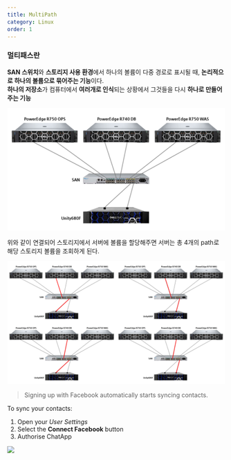 ```yaml
---
title: MultiPath
category: Linux
order: 1
---
```


### 멀티패스란
 **SAN 스위치**와 **스토리지 사용 환경**에서 하나의 볼륨이 다중 경로로 표시될 때, **논리적으로 하나의 볼륨으로 묶어주는 기능**이다.  
**하나의 저장소**가 컴퓨터에서 **여러개로 인식**되는 상황에서 그것들을 다시 **하나로 만들어주는 기능**

![MultiPath Image1](/images/multipath.png)

  
위와 같이 연결되어 스토리지에서 서버에 볼륨을 할당해주면 서버는 총 4개의 path로 해당 스토리지 볼륨을 조회하게 된다.
  
![MultiPath Image2](/images/multipath2.png)
  

> Signing up with Facebook automatically starts syncing contacts.

To sync your contacts:

1. Open your *User Settings*
2. Select the **Connect Facebook** button
3. Authorise ChatApp

![](//placehold.it/800x600)
